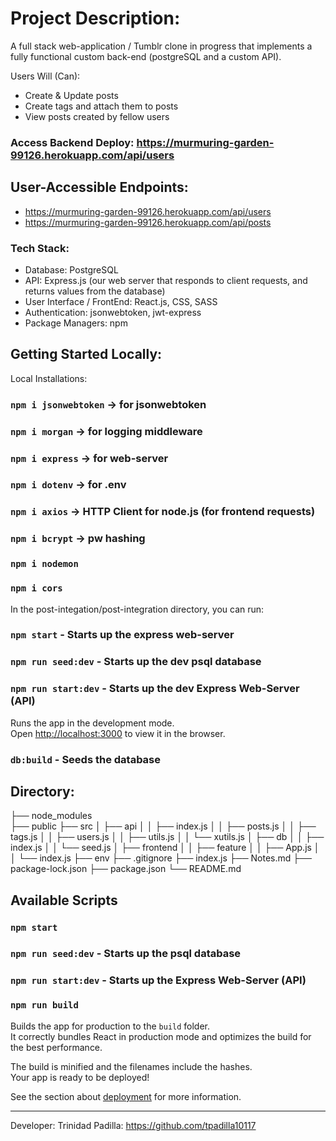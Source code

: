 # Project Description:

A full stack web-application / Tumblr clone in progress that implements a fully functional custom back-end (postgreSQL and a custom API).

Users Will (Can):
- Create & Update posts
- Create tags and attach them to posts
- View posts created by fellow users

### Access Backend Deploy: https://murmuring-garden-99126.herokuapp.com/api/users

## User-Accessible Endpoints:
- https://murmuring-garden-99126.herokuapp.com/api/users
- https://murmuring-garden-99126.herokuapp.com/api/posts

### Tech Stack:
- Database: PostgreSQL
- API: Express.js (our web server that responds to client requests, and returns values from the database)
- User Interface / FrontEnd: React.js, CSS, SASS
- Authentication: jsonwebtoken, jwt-express
- Package Managers: npm

## Getting Started Locally:

Local Installations:

### `npm i jsonwebtoken` -> for jsonwebtoken
### `npm i morgan` -> for logging middleware
### `npm i express` -> for web-server
### `npm i dotenv` -> for .env
### `npm i axios` -> HTTP Client for node.js (for frontend requests)
### `npm i bcrypt` -> pw hashing
### `npm i nodemon`
### `npm i cors`

In the post-integation/post-integration directory, you can run:

### `npm start` - Starts up the express web-server
### `npm run seed:dev` - Starts up the dev psql database
### `npm run start:dev` - Starts up the dev Express Web-Server (API)
Runs the app in the development mode.\
Open [http://localhost:3000](http://localhost:3000) to view it in the browser.

### `db:build` - Seeds the database

## Directory:

  ├── node_modules  
  ├── public
  ├── src
  │   ├── api
  │   │   ├── index.js
  │   │   ├── posts.js
  │   │   ├── tags.js
  │   │   ├── users.js
  │   │   ├── utils.js
  │   │   └── xutils.js
  │   ├── db
  │   │   ├── index.js
  │   │   └── seed.js
  │   ├── frontend
  │   │   ├── feature
  │   │   ├── App.js
  │   │   └── index.js
  ├── env
  ├── .gitignore
  ├── index.js
  ├── Notes.md
  ├── package-lock.json
  ├── package.json
  └── README.md

## Available Scripts

### `npm start`
### `npm run seed:dev` - Starts up the psql database
### `npm run start:dev` - Starts up the Express Web-Server (API)

### `npm run build`

Builds the app for production to the `build` folder.\
It correctly bundles React in production mode and optimizes the build for the best performance.

The build is minified and the filenames include the hashes.\
Your app is ready to be deployed!

See the section about [deployment](https://facebook.github.io/create-react-app/docs/deployment) for more information.

______________________________________________________________________________

Developer: Trinidad Padilla: https://github.com/tpadilla10117
